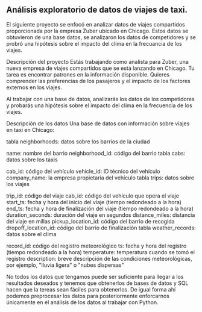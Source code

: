 ## Análisis exploratorio de datos de viajes de taxi.

El siguiente proyecto se enfocó en analizar datos de viajes compartidos proporcionada por la empresa Zuber ubicado en Chicago. Estos datos se obtuvieron de una base datos, se analizaron los datos de competidores y se probró una hipótesis sobre el impacto del clima en la frecuancia de los viajes.

Descripción del proyecto
Estás trabajando como analista para Zuber, una nueva empresa de viajes compartidos que se está lanzando en Chicago. Tu tarea es encontrar patrones en la información disponible. Quieres comprender las preferencias de los pasajeros y el impacto de los factores externos en los viajes.

Al trabajar con una base de datos, analizarás los datos de los competidores y probarás una hipótesis sobre el impacto del clima en la frecuencia de los viajes.

Descripción de los datos
Una base de datos con información sobre viajes en taxi en Chicago:

tabla neighborhoods: datos sobre los barrios de la ciudad

name: nombre del barrio
neighborhood_id: código del barrio
tabla cabs: datos sobre los taxis

cab_id: código del vehículo
vehicle_id: ID técnico del vehículo
company_name: la empresa propietaria del vehículo
tabla trips: datos sobre los viajes

trip_id: código del viaje
cab_id: código del vehículo que opera el viaje
start_ts: fecha y hora del inicio del viaje (tiempo redondeado a la hora)
end_ts: fecha y hora de finalización del viaje (tiempo redondeado a la hora)
duration_seconds: duración del viaje en segundos
distance_miles: distancia del viaje en millas
pickup_location_id: código del barrio de recogida
dropoff_location_id: código del barrio de finalización
tabla weather_records: datos sobre el clima

record_id: código del registro meteorológico
ts: fecha y hora del registro (tiempo redondeado a la hora)
temperature: temperatura cuando se tomó el registro
description: breve descripción de las condiciones meteorológicas, por ejemplo, "lluvia ligera" o "nubes dispersas"

No todos los datos que tengamos puede ser suficiente para llegar a los resultados deseados y tenemos que obtenerlos de bases de datos y SQL hacen que la tereas sean fáciles para obtenerlos. De igual forma ahí podemos preprocesar los datos para posteriormente enforcarnos únicamente en el análisis de los datos al trabajar con Python.